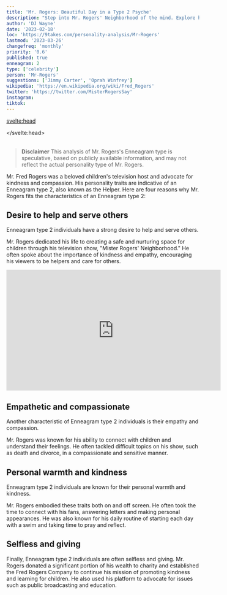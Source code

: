 ```yaml
---
title: 'Mr. Rogers: Beautiful Day in a Type 2 Psyche'
description: "Step into Mr. Rogers' Neighborhood of the mind. Explore how his Type 2 personality created a legacy of kindness and education."
author: 'DJ Wayne'
date: '2023-02-18'
loc: 'https://9takes.com/personality-analysis/Mr-Rogers'
lastmod: '2023-03-26'
changefreq: 'monthly'
priority: '0.6'
published: true
enneagram: 2
type: ['celebrity']
person: 'Mr-Rogers'
suggestions: ['Jimmy Carter', 'Oprah Winfrey']
wikipedia: 'https://en.wikipedia.org/wiki/Fred_Rogers'
twitter: 'https://twitter.com/MisterRogersSay'
instagram:
tiktok:
---
```


<svelte:head>

</svelte:head>

<script>
	import  PopCard  from "$lib/components/atoms/PopCard.svelte";
import BlogPurpose from '$lib/components/blog/BlogPurpose.svelte'
</script>
<div
	style="display: flex;
    justify-content: center;
    margin: 1rem 0;
	"
>
	<PopCard
		image={`/types/2s/${'Mr-Rogers'}.webp`}
		showIcon={false}
		enneagramType="2"
		displayText="Mr. Rogers"
		subtext=""
	/>
</div>

> **Disclaimer** This analysis of Mr. Rogers's Enneagram type is speculative, based on publicly available information, and may not reflect the actual personality type of Mr. Rogers.

<p class="firstLetter">Mr. Fred Rogers was a beloved children's television host and advocate for kindness and compassion. His personality traits are indicative of an Enneagram type 2, also known as the Helper. Here are four reasons why Mr. Rogers fits the characteristics of an Enneagram type 2:</p>

## Desire to help and serve others

Enneagram type 2 individuals have a strong desire to help and serve others.

Mr. Rogers dedicated his life to creating a safe and nurturing space for children through his television show, "Mister Rogers' Neighborhood." He often spoke about the importance of kindness and empathy, encouraging his viewers to be helpers and care for others.

<div class="iframe-container" >
<iframe width="560" height="315" src="https://www.youtube.com/embed/cwiYAYJ9D44?si=GeLzVHIo0A8nlkaL&amp;start=13" title="YouTube video player" frameborder="0" allow="accelerometer; autoplay; clipboard-write; encrypted-media; gyroscope; picture-in-picture; web-share" referrerpolicy="strict-origin-when-cross-origin" allowfullscreen></iframe>
</div>

## Empathetic and compassionate

Another characteristic of Enneagram type 2 individuals is their empathy and compassion.

Mr. Rogers was known for his ability to connect with children and understand their feelings. He often tackled difficult topics on his show, such as death and divorce, in a compassionate and sensitive manner.

## Personal warmth and kindness

Enneagram type 2 individuals are known for their personal warmth and kindness.

Mr. Rogers embodied these traits both on and off screen. He often took the time to connect with his fans, answering letters and making personal appearances. He was also known for his daily routine of starting each day with a swim and taking time to pray and reflect.

## Selfless and giving

Finally, Enneagram type 2 individuals are often selfless and giving. Mr. Rogers donated a significant portion of his wealth to charity and established the Fred Rogers Company to continue his mission of promoting kindness and learning for children. He also used his platform to advocate for issues such as public broadcasting and education.
